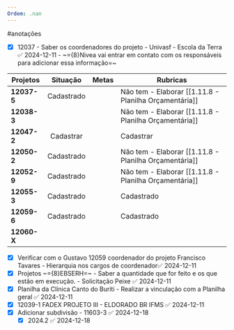 ```yaml
---
Ordem: .nan
---
```


#anotações 

- [x] 12037 - Saber os coordenadores do projeto - Univasf - Escola da Terra ✅ 2024-12-11 - ~={8}Nivea vai entrar em contato com os responsáveis para adicionar essa informação=~

| Projetos    |  Situação  | Metas | Rubricas                                      |
| ----------- | :--------: | ----- | --------------------------------------------- |
| **12037-5** | Cadastrado |       | Não tem -  Elaborar [[1.11.8 - Planilha Orçamentária]] |
| **12038-3** |            |       | Não tem -  Elaborar [[1.11.8 - Planilha Orçamentária]] |
| **12047-2** | Cadastrar  |       | Cadastrar                                     |
| **12050-2** | Cadastrado |       | Não tem -  Elaborar [[1.11.8 - Planilha Orçamentária]] |
| **12052-9** | Cadastrado |       | Não tem -  Elaborar [[1.11.8 - Planilha Orçamentária]] |
| **12055-3** | Cadastrado |       | Cadastrado                                    |
| **12059-6** | Cadastrado |       | Cadastrado                                    |
| **12060-X** |            |       |                                               |
- [x] Verificar com o Gustavo 12059 coordenador do projeto Francisco Tavares - Hierarquia nos cargos de coordenador✅ 2024-12-11
- [x] Projetos ~={8}EBSERH=~ - Saber a quantidade que for feito e os que estão em execução. - Solicitação Peixe ✅ 2024-12-11
- [x] Planilha da Clínica Canto do Buriti - Realizar a vinculação com a Planilha geral ✅ 2024-12-11
- [x] 12039-1 FADEX PROJETO III - ELDORADO BR IFMS ✅ 2024-12-11
- [x] Adicionar subdivisão - 11603-3 ✅ 2024-12-18
	- [x] 2024.2 ✅ 2024-12-18